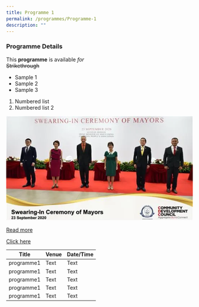 ```yaml
---
title: Programme 1
permalink: /programmes/Programme-1
description: ""
---
```

### Programme Details

This **programme** is available *for*  
~~Strikethrough~~
* Sample 1
* Sample 2
* Sample 3

1. Numbered list
2. Numbered list 2


![](/images/HOME%20PAGE/swearing%20in%20mayors.png)

[Read more](/files/Home%20Page/Speech1.pdf)

[Click here](https://onepa.gov.sg)



| Title | Venue | Date/Time |
| -------- | -------- | -------- |
| programme1     | Text     | Text     |
| programme1     | Text     | Text     |
| programme1     | Text     | Text     |
| programme1     | Text     | Text     |
| programme1     | Text     | Text     |